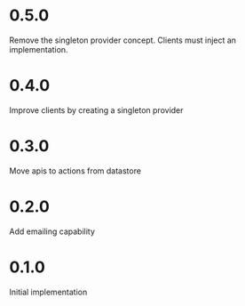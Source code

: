 # 0.5.0

Remove the singleton provider concept. Clients must inject an implementation.

# 0.4.0

Improve clients by creating a singleton provider

# 0.3.0

Move apis to actions from datastore

# 0.2.0

Add emailing capability

# 0.1.0

Initial implementation 

